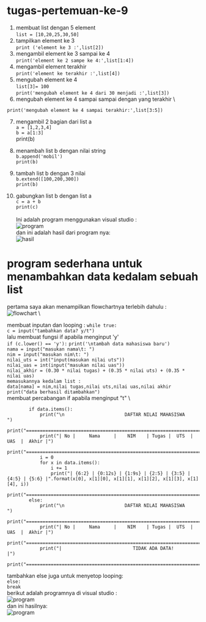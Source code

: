 # tugas-pertemuan-ke-9
1. membuat list dengan 5 element \
```list = [10,20,25,30,50] ```
2. tampilkan element ke 3 \
```print ('element ke 3 :',list[2]) ```
3. mengambil element ke 3 sampai ke 4 \
```print('element ke 2 sampe ke 4:',list[1:4]) ```
4. mengambil element terakhir \
```print('element ke terakhir :',list[4])```
5. mengubah element ke 4 \
```list[3]= 100 ``` \
```print('mengubah element ke 4 dari 30 menjadi :',list[3]) ```
6. mengubah element ke 4 sampai sampai dengan yang terakhir \
```list[3:4]= [90,99] 
print('mengubah element ke 4 sampai terakhir:',list[3:5])
```


7. mengambil 2 bagian dari list a \
```a = [1,2,3,4]``` \
```b = a[1:3] ```\
print(b) 

8. menambah list b dengan nilai string \
```b.append('mobil')``` \
```print(b)```

9. tambah list b dengan 3 nilai \
```b.extend([100,200,300])``` \
```print(b)```

10. gabungkan list b dengan list a \
```c = a + b ``` \
```print(c) ```
\
\
Ini adalah program menggunakan visual studio : \
![program](ss/program.png) \
dan ini adalah hasil dari program nya: \
![hasil](ss/hasil.png)


# program sederhana untuk menambahkan data kedalam sebuah list
pertama saya akan menampilkan flowchartnya terlebih dahulu : \
![flowchart](ss/flowchart.png) \

membuat inputan dan looping :
``` while true: ``` \
   ``` c = input("tambahkan data? y/t") ``` \
lalu membuat fungsi if apabila menginput 'y' \
``` if (c.lower() == 'y'): ```
```print('\ntambah data mahasiswa baru')``` \
```nama = input("masukan nama\t: ")``` \
```nim = input("masukan nim\t: ")``` \
```nilai_uts = int("input(masukan nilai uts"))``` \
```nilai_uas = int(input("masukan nilai uas"))``` \
```nilai_akhir = (0.30 * nilai tugas) + (0.35 * nilai uts) + (0.35 * nilai uas) ```\
```memasukannya kedalam list : ```\
```data[nama] = nim,nilai tugas,nilai uts,nilai uas,nilai akhir ```\
```print("data berhasil ditambahkan")``` \
membuat percabangan if apabila menginput "t" \
``` elif (c.lower() == 't'):                                                                    
        if data.items():                                                                     
            print("\n                      DAFTAR NILAI MAHASISWA                    ")
            print("==================================================================")
            print("| No |     Nama     |    NIM    | Tugas |  UTS  |  UAS  |  Akhir |")
            print("==================================================================")
            i = 0
            for x in data.items():
                i += 1
                print("| {6:2} | {0:12s} | {1:9s} | {2:5} | {3:5} | {4:5} | {5:6} |".format(x[0], x[1][0], x[1][1], x[1][2], x[1][3], x[1][4], i))  
            print("==================================================================")
        else:
            print("\n                      DAFTAR NILAI MAHASISWA                    ")
            print("==================================================================")
            print("| No |     Nama     |    NIM    | Tugas |  UTS  |  UAS  |  Akhir |")
            print("==================================================================")
            print("|                          TIDAK ADA DATA!                       |")
            print("==================================================================")
```
tambahkan else juga untuk menyetop looping: \
```else: ``` \
    ```break``` \
berikut adalah programnya di visual studio : \
![program](ss/program2.png)
\
dan ini hasilnya: \
![program](ss/hasil2.png)